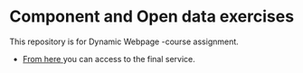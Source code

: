 # Component and Open data exercises

This repository is for Dynamic Webpage -course assignment.

- [From here ](https://github.com/vitejs/vite-plugin-react/blob/main/packages/plugin-react/README.md) you can access to the final service.
